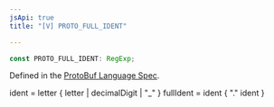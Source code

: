 ```yaml
---
jsApi: true
title: "[V] PROTO_FULL_IDENT"

---
```

```ts
const PROTO_FULL_IDENT: RegExp;
```

Defined in the [ProtoBuf Language Spec](https://developers.google.com/protocol-buffers/docs/reference/proto3-spec#identifiers).

ident = letter { letter | decimalDigit | "_" }
fullIdent = ident { "." ident }
